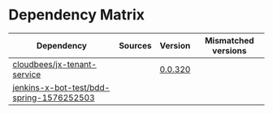 # Dependency Matrix

Dependency | Sources | Version | Mismatched versions
---------- | ------- | ------- | -------------------
[cloudbees/jx-tenant-service](https://github.com/cloudbees/jx-tenant-service) |  | [0.0.320](https://github.com/cloudbees/jx-tenant-service/releases/tag/v0.0.320) | 
[jenkins-x-bot-test/bdd-spring-1576252503](https://github.com/jenkins-x-bot-test/bdd-spring-1576252503.git) |  | []() | 
